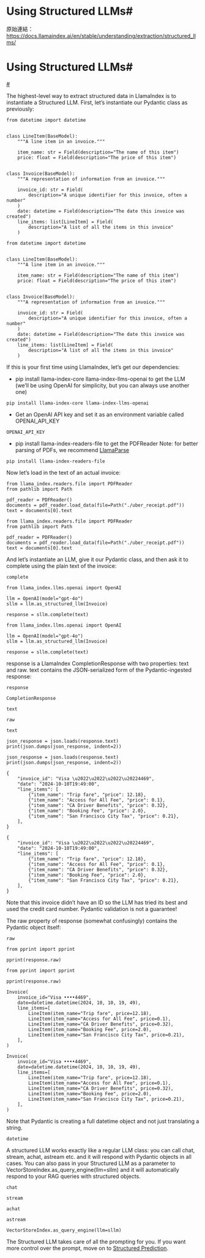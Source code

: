 # Using Structured LLMs#

原始連結：https://docs.llamaindex.ai/en/stable/understanding/extraction/structured_llms/

# Using Structured LLMs#

[#](https://docs.llamaindex.ai/en/stable/understanding/extraction/structured_llms/#using-structured-llms)

The highest-level way to extract structured data in LlamaIndex is to instantiate a Structured LLM. First, let’s instantiate our Pydantic class as previously:

```
from datetime import datetime


class LineItem(BaseModel):
    """A line item in an invoice."""

    item_name: str = Field(description="The name of this item")
    price: float = Field(description="The price of this item")


class Invoice(BaseModel):
    """A representation of information from an invoice."""

    invoice_id: str = Field(
        description="A unique identifier for this invoice, often a number"
    )
    date: datetime = Field(description="The date this invoice was created")
    line_items: list[LineItem] = Field(
        description="A list of all the items in this invoice"
    )
```

```
from datetime import datetime


class LineItem(BaseModel):
    """A line item in an invoice."""

    item_name: str = Field(description="The name of this item")
    price: float = Field(description="The price of this item")


class Invoice(BaseModel):
    """A representation of information from an invoice."""

    invoice_id: str = Field(
        description="A unique identifier for this invoice, often a number"
    )
    date: datetime = Field(description="The date this invoice was created")
    line_items: list[LineItem] = Field(
        description="A list of all the items in this invoice"
    )
```

If this is your first time using LlamaIndex, let’s get our dependencies:

- pip install llama-index-core llama-index-llms-openai to get the LLM (we’ll be using OpenAI for simplicity, but you can always use another one)
```
pip install llama-index-core llama-index-llms-openai
```

- Get an OpenAI API key and set it as an environment variable called OPENAI_API_KEY
```
OPENAI_API_KEY
```

- pip install llama-index-readers-file to get the PDFReader
Note: for better parsing of PDFs, we recommend [LlamaParse](https://docs.cloud.llamaindex.ai/llamaparse/getting_started)
```
pip install llama-index-readers-file
```

Now let’s load in the text of an actual invoice:

```
from llama_index.readers.file import PDFReader
from pathlib import Path

pdf_reader = PDFReader()
documents = pdf_reader.load_data(file=Path("./uber_receipt.pdf"))
text = documents[0].text
```

```
from llama_index.readers.file import PDFReader
from pathlib import Path

pdf_reader = PDFReader()
documents = pdf_reader.load_data(file=Path("./uber_receipt.pdf"))
text = documents[0].text
```

And let’s instantiate an LLM, give it our Pydantic class, and then ask it to complete using the plain text of the invoice:

```
complete
```

```
from llama_index.llms.openai import OpenAI

llm = OpenAI(model="gpt-4o")
sllm = llm.as_structured_llm(Invoice)

response = sllm.complete(text)
```

```
from llama_index.llms.openai import OpenAI

llm = OpenAI(model="gpt-4o")
sllm = llm.as_structured_llm(Invoice)

response = sllm.complete(text)
```

response is a LlamaIndex CompletionResponse with two properties: text and raw. text contains the JSON-serialized form of the Pydantic-ingested response:

```
response
```

```
CompletionResponse
```

```
text
```

```
raw
```

```
text
```

```
json_response = json.loads(response.text)
print(json.dumps(json_response, indent=2))
```

```
json_response = json.loads(response.text)
print(json.dumps(json_response, indent=2))
```

```
{
    "invoice_id": "Visa \u2022\u2022\u2022\u20224469",
    "date": "2024-10-10T19:49:00",
    "line_items": [
        {"item_name": "Trip fare", "price": 12.18},
        {"item_name": "Access for All Fee", "price": 0.1},
        {"item_name": "CA Driver Benefits", "price": 0.32},
        {"item_name": "Booking Fee", "price": 2.0},
        {"item_name": "San Francisco City Tax", "price": 0.21},
    ],
}
```

```
{
    "invoice_id": "Visa \u2022\u2022\u2022\u20224469",
    "date": "2024-10-10T19:49:00",
    "line_items": [
        {"item_name": "Trip fare", "price": 12.18},
        {"item_name": "Access for All Fee", "price": 0.1},
        {"item_name": "CA Driver Benefits", "price": 0.32},
        {"item_name": "Booking Fee", "price": 2.0},
        {"item_name": "San Francisco City Tax", "price": 0.21},
    ],
}
```

Note that this invoice didn’t have an ID so the LLM has tried its best and used the credit card number. Pydantic validation is not a guarantee!

The raw property of response (somewhat confusingly) contains the Pydantic object itself:

```
raw
```

```
from pprint import pprint

pprint(response.raw)
```

```
from pprint import pprint

pprint(response.raw)
```

```
Invoice(
    invoice_id="Visa ••••4469",
    date=datetime.datetime(2024, 10, 10, 19, 49),
    line_items=[
        LineItem(item_name="Trip fare", price=12.18),
        LineItem(item_name="Access for All Fee", price=0.1),
        LineItem(item_name="CA Driver Benefits", price=0.32),
        LineItem(item_name="Booking Fee", price=2.0),
        LineItem(item_name="San Francisco City Tax", price=0.21),
    ],
)
```

```
Invoice(
    invoice_id="Visa ••••4469",
    date=datetime.datetime(2024, 10, 10, 19, 49),
    line_items=[
        LineItem(item_name="Trip fare", price=12.18),
        LineItem(item_name="Access for All Fee", price=0.1),
        LineItem(item_name="CA Driver Benefits", price=0.32),
        LineItem(item_name="Booking Fee", price=2.0),
        LineItem(item_name="San Francisco City Tax", price=0.21),
    ],
)
```

Note that Pydantic is creating a full datetime object and not just translating a string.

```
datetime
```

A structured LLM works exactly like a regular LLM class: you can call chat, stream, achat, astream etc. and it will respond with Pydantic objects in all cases. You can also pass in your Structured LLM as a parameter to VectorStoreIndex.as_query_engine(llm=sllm) and it will automatically respond to your RAG queries with structured objects.

```
chat
```

```
stream
```

```
achat
```

```
astream
```

```
VectorStoreIndex.as_query_engine(llm=sllm)
```

The Structured LLM takes care of all the prompting for you. If you want more control over the prompt, move on to [Structured Prediction](https://docs.llamaindex.ai/en/stable/understanding/extraction/structured_prediction/).

